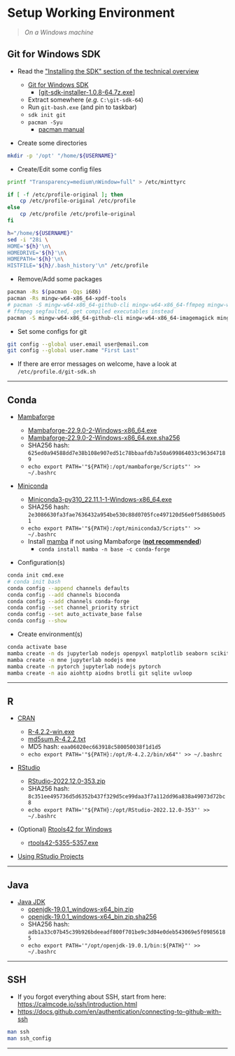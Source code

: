 # Setup Working Environment

> _On a Windows machine_

## Git for Windows SDK

- Read the ["Installing the SDK" section of the technical overview](https://github.com/git-for-windows/git/wiki/Technical-overview#installing-the-sdk)
  - [Git for Windows SDK](https://github.com/git-for-windows/build-extra/releases)
    - [[git-sdk-installer-1.0.8-64.7z.exe](https://github.com/git-for-windows/build-extra/releases/download/git-sdk-1.0.8/git-sdk-installer-1.0.8-64.7z.exe)]
  - Extract somewhere (_e.g._ `C:\git-sdk-64`)
  - Run `git-bash.exe` (and pin to taskbar)
  - `sdk init git`
  - `pacman -Syu`
    - [pacman manual](https://archlinux.org/pacman/pacman.8.html)

- Create some directories

```bash
mkdir -p '/opt' "/home/${USERNAME}"
```

- Create/Edit some config files

```bash
printf "Transparency=medium\nWindow=full" > /etc/minttyrc

if [ -f /etc/profile-original ]; then
	cp /etc/profile-original /etc/profile
else
	cp /etc/profile /etc/profile-original
fi

h="/home/${USERNAME}"
sed -i "28i \
HOME='${h}'\n\
HOMEDRIVE='${h}'\n\
HOMEPATH='${h}'\n\
HISTFILE='${h}/.bash_history'\n" /etc/profile
```

- Remove/Add some packages

```bash
pacman -Rs $(pacman -Qqs i686)
pacman -Rs mingw-w64-x86_64-xpdf-tools
# pacman -S mingw-w64-x86_64-github-cli mingw-w64-x86_64-ffmpeg mingw-w64-x86_64-imagemagick mingw-w64-x86_64-pngquant mingw-w64-x86_64-poppler tree
# ffmpeg segfaulted, get compiled executables instead
pacman -S mingw-w64-x86_64-github-cli mingw-w64-x86_64-imagemagick mingw-w64-x86_64-pngquant mingw-w64-x86_64-poppler tree
```

- Set some configs for git

```bash
git config --global user.email user@email.com
git config --global user.name "First Last"
```

- If there are error messages on welcome, have a look at `/etc/profile.d/git-sdk.sh`

---

## Conda

- [Mambaforge](https://github.com/conda-forge/miniforge/releases)
  - [Mambaforge-22.9.0-2-Windows-x86_64.exe](https://github.com/conda-forge/miniforge/releases/download/22.9.0-2/Mambaforge-22.9.0-2-Windows-x86_64.exe)
  - [Mambaforge-22.9.0-2-Windows-x86_64.exe.sha256](https://github.com/conda-forge/miniforge/releases/download/22.9.0-2/Mambaforge-22.9.0-2-Windows-x86_64.exe.sha256)
  - SHA256 hash: `625ed0a94588dd7e38b108e907ed51c78bbaafdb7a50a699864033c963d47189`
  - `echo export PATH='"${PATH}:/opt/mambaforge/Scripts"' >> ~/.bashrc`

- [Miniconda](https://docs.conda.io/en/latest/miniconda.html)
  - [Miniconda3-py310_22.11.1-1-Windows-x86_64.exe](https://repo.anaconda.com/miniconda/Miniconda3-py310_22.11.1-1-Windows-x86_64.exe)
  - SHA256 hash: `2e3086630fa3fae7636432a954be530c88d0705fce497120d56e0f5d865b0d51`
  - `echo export PATH='"${PATH}:/opt/miniconda3/Scripts"' >> ~/.bashrc`
  - Install [mamba](https://github.com/mamba-org/mamba) if not using Mambaforge (**[not recommended](https://mamba.readthedocs.io/en/latest/installation.html)**)
    - `conda install mamba -n base -c conda-forge`

- Configuration(s)

```bash
conda init cmd.exe
# conda init bash
conda config --append channels defaults
conda config --add channels bioconda
conda config --add channels conda-forge
conda config --set channel_priority strict
conda config --set auto_activate_base false
conda config --show
```

- Create environment(s)

```bash
conda activate base
mamba create -n ds jupyterlab nodejs openpyxl matplotlib seaborn scikit-learn  # python ipython numpy pandas
mamba create -n mne jupyterlab nodejs mne
mamba create -n pytorch jupyterlab nodejs pytorch
mamba create -n aio aiohttp aiodns brotli git sqlite uvloop
```

---

## R

- [CRAN](https://cran.r-project.org)
  - [R-4.2.2-win.exe](https://cran.r-project.org/bin/windows/base/R-4.2.2-win.exe)
  - [md5sum.R-4.2.2.txt](https://cran.r-project.org/bin/windows/base/md5sum.R-4.2.2.txt)
  - MD5 hash: `eaa06020ec663918c580050038f1d1d5`
  - `echo export PATH='"${PATH}:/opt/R-4.2.2/bin/x64"' >> ~/.bashrc`

- [RStudio](https://posit.co/download/rstudio-desktop)
  - [RStudio-2022.12.0-353.zip](https://download1.rstudio.org/electron/windows/RStudio-2022.12.0-353.zip)
  - SHA256 hash: `8c351ee495736d5d6352b437f329d5ce99daa3f7a112dd96a838a49073d72bc8`
  - `echo export PATH='"${PATH}:/opt/RStudio-2022.12.0-353"' >> ~/.bashrc`

- (Optional) [Rtools42 for Windows](https://cran.r-project.org/bin/windows/Rtools/rtools42/rtools.html)
  - [rtools42-5355-5357.exe](https://cran.r-project.org/bin/windows/Rtools/rtools42/files/rtools42-5355-5357.exe)

- [Using RStudio Projects](https://support.rstudio.com/hc/en-us/articles/200526207-Using-Projects)

---

## Java

- [Java JDK](https://jdk.java.net)
  - [openjdk-19.0.1_windows-x64_bin.zip](https://download.java.net/java/GA/jdk19.0.1/afdd2e245b014143b62ccb916125e3ce/10/GPL/openjdk-19.0.1_windows-x64_bin.zip)
  - [openjdk-19.0.1_windows-x64_bin.zip.sha256](https://download.java.net/java/GA/jdk19.0.1/afdd2e245b014143b62ccb916125e3ce/10/GPL/openjdk-19.0.1_windows-x64_bin.zip.sha256)
  - SHA256 hash: `adb1a33c07b45c39b926bdeeadf800f701be9c3d04e0deb543069e5f09856185`
  - `echo export PATH='"/opt/openjdk-19.0.1/bin:${PATH}"' >> ~/.bashrc`

---

## SSH

- If you forgot everything about SSH, start from here: https://calmcode.io/ssh/introduction.html
- https://docs.github.com/en/authentication/connecting-to-github-with-ssh

```bash
man ssh
man ssh_config
```

---


